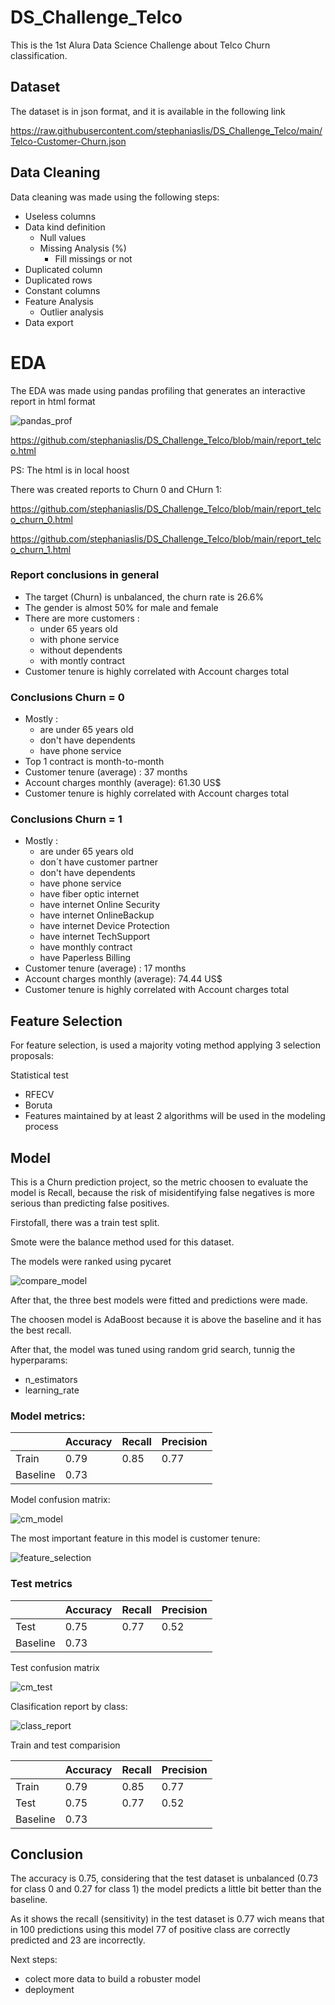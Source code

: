# DS_Challenge_Telco

This is the 1st Alura Data Science Challenge about Telco Churn classification.

## Dataset
The dataset is in json format, and it is available in the following link

https://raw.githubusercontent.com/stephaniaslis/DS_Challenge_Telco/main/Telco-Customer-Churn.json

## Data Cleaning
Data cleaning was made using the following steps:

- Useless columns
- Data kind definition
    - Null values
    - Missing Analysis (%)
        - Fill missings or not
- Duplicated column
- Duplicated rows
- Constant columns
- Feature Analysis
    - Outlier analysis
- Data export

# EDA
The EDA was made using pandas profiling that generates an interactive report in html format

![pandas_prof](https://user-images.githubusercontent.com/82055743/175558728-9ba552e9-dce1-4121-944d-c4d73b3c0408.png)

https://github.com/stephaniaslis/DS_Challenge_Telco/blob/main/report_telco.html

PS: The html is in local hoost

There was created reports to Churn 0 and CHurn 1:

https://github.com/stephaniaslis/DS_Challenge_Telco/blob/main/report_telco_churn_0.html

https://github.com/stephaniaslis/DS_Challenge_Telco/blob/main/report_telco_churn_1.html

### Report conclusions in general
- The target (Churn) is unbalanced, the churn rate is 26.6%
- The gender is almost 50% for male and female
- There are more customers :
    - under 65 years old
    - with phone service
    - without dependents
    - with montly contract
- Customer tenure is highly correlated with Account charges total

### Conclusions Churn = 0
- Mostly :
    - are under 65 years old
    - don't have dependents
    - have phone service
- Top 1 contract is month-to-month
- Customer tenure (average) : 37 months
- Account charges monthly (average): 61.30 US$
- Customer tenure is highly correlated with Account charges total

### Conclusions Churn = 1
- Mostly :
    - are under 65 years old
    - don´t have customer partner
    - don't have dependents
    - have phone service
    - have fiber optic internet
    - have internet Online Security
    - have internet OnlineBackup
    - have internet Device Protection
    - have internet TechSupport
    - have monthly contract
    - have Paperless Billing   
- Customer tenure (average) : 17 months
- Account charges monthly (average): 74.44 US$
- Customer tenure is highly correlated with Account charges total

## Feature Selection
For feature selection, is used a majority voting method applying 3 selection proposals:

Statistical test
- RFECV
- Boruta
- Features maintained by at least 2 algorithms will be used in the modeling process

## Model
This is a Churn prediction project, so the metric choosen to evaluate the model is Recall, because the risk of misidentifying false negatives is more serious than predicting false positives.

Firstofall, there was a train test split.

Smote were the balance method used for this dataset.

The models were ranked using pycaret

![compare_model](https://user-images.githubusercontent.com/82055743/175561615-149d3401-3e29-4a32-a19a-896695ab92e1.png)

After that, the three best models were fitted and predictions were made.

The choosen model is AdaBoost because it is above the baseline and it has the best recall.

After that, the model was tuned using random grid search, tunnig the hyperparams:
- n_estimators
- learning_rate

### Model metrics:

|          | Accuracy | Recall  | Precision |
| -------- | -------- | ------- | --------- |
| Train    |  0.79    |   0.85  |   0.77    |
| Baseline |  0.73    |


Model confusion matrix:

![cm_model](https://user-images.githubusercontent.com/82055743/175562817-4cc9d996-a6d2-47bb-b2e4-70096c152f6e.png)

The most important feature in this model is customer tenure:

![feature_selection](https://user-images.githubusercontent.com/82055743/175562984-6d147115-95c8-4442-88b4-63ee1c428ae6.png)

### Test metrics

|          | Accuracy | Recall  | Precision |
| -------- | -------- | ------- | --------- |
| Test     |  0.75    |   0.77  |   0.52    |
| Baseline |  0.73    |

Test confusion matrix

![cm_test](https://user-images.githubusercontent.com/82055743/175563864-3a4664ca-d9a2-4d2f-9ba1-f95ef5771a51.png)

Clasification report by class:

![class_report](https://user-images.githubusercontent.com/82055743/175564134-3b13e8ed-8e9a-45a7-849c-1a10a747f0b5.png)

Train and test comparision

|          | Accuracy | Recall  | Precision |
| -------- | -------- | ------- | --------- |
| Train    |  0.79    |   0.85  |   0.77    |
| Test     |  0.75    |   0.77  |   0.52    |
| Baseline |  0.73    |

## Conclusion
The accuracy is 0.75, considering that the test dataset is unbalanced (0.73 for class 0 and 0.27 for class 1) the model predicts a little bit better than the baseline.

As it shows the recall (sensitivity) in the test dataset is 0.77 wich means that in 100 predictions using this model 77 of positive class are correctly predicted and 23 are incorrectly.

Next steps: 
- colect more data to build a robuster model
- deployment




